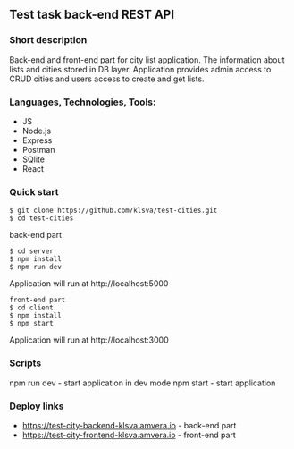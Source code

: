 ## Test task back-end REST API

### Short description
Back-end and front-end part for city list application.
The information about lists and cities stored in DB layer.
Application provides admin access to CRUD cities and users access to create and get lists.

### Languages, Technologies, Tools:
* JS
* Node.js
* Express
* Postman
* SQlite
* React

### Quick start

```
$ git clone https://github.com/klsva/test-cities.git
$ cd test-cities
```
back-end part
```
$ cd server
$ npm install
$ npm run dev
```
Application will run at http://localhost:5000
```
front-end part 
$ cd client
$ npm install
$ npm start
```
Application will run at http://localhost:3000

### Scripts
npm run dev - start application in dev mode
npm start - start application 

### Deploy links
* https://test-city-backend-klsva.amvera.io - back-end part
* https://test-city-frontend-klsva.amvera.io - front-end part

